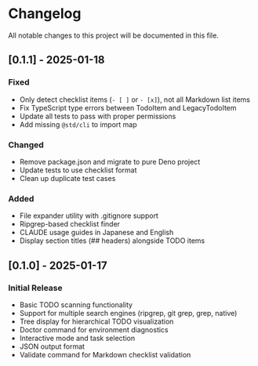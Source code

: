 # Changelog

All notable changes to this project will be documented in this file.

## [0.1.1] - 2025-01-18

### Fixed
- Only detect checklist items (`- [ ]` or `- [x]`), not all Markdown list items
- Fix TypeScript type errors between TodoItem and LegacyTodoItem
- Update all tests to pass with proper permissions
- Add missing `@std/cli` to import map

### Changed
- Remove package.json and migrate to pure Deno project
- Update tests to use checklist format
- Clean up duplicate test cases

### Added
- File expander utility with .gitignore support
- Ripgrep-based checklist finder
- CLAUDE usage guides in Japanese and English
- Display section titles (## headers) alongside TODO items

## [0.1.0] - 2025-01-17

### Initial Release
- Basic TODO scanning functionality
- Support for multiple search engines (ripgrep, git grep, grep, native)
- Tree display for hierarchical TODO visualization
- Doctor command for environment diagnostics
- Interactive mode and task selection
- JSON output format
- Validate command for Markdown checklist validation